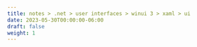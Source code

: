 ```yaml
---
title: notes > .net > user interfaces > winui 3 > xaml > ui
date: 2023-05-30T00:00:00-06:00
draft: false
weight: 1
---
```

